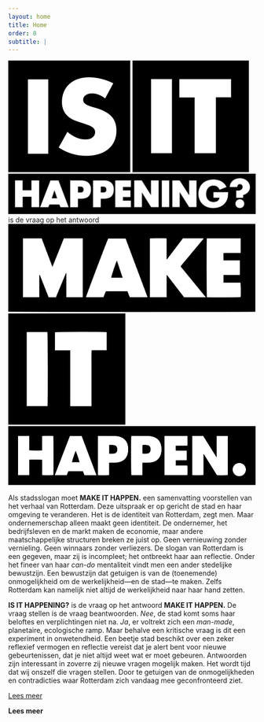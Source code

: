 ```yaml
---
layout: home
title: Home
order: 0
subtitle: |
---
```

<div class="intro">
	<img src="/assets/logos/iih-b-01.svg" alt="Is" markdown="1"> <img src="/assets/logos/iih-b-02.svg" alt="It" markdown="1"> <img src="/assets/logos/iih-b-03.svg" alt="Happening?" markdown="1"> is de vraag op het antwoord <a href="https://www.rotterdammakeithappen.nl" target="_blank"><img src="/assets/logos/mih-b-01.svg" alt="Make" markdown="1"></a> <a href="https://www.rotterdammakeithappen.nl" target="_blank"><img src="/assets/logos/mih-b-02.svg" alt="It" markdown="1"></a> <a href="https://www.rotterdammakeithappen.nl" target="_blank"><img src="/assets/logos/mih-b-03.svg" alt="Happen." markdown="1"></a>
</div>

Als stadsslogan moet **MAKE IT HAPPEN.** een samenvatting voorstellen van het verhaal van Rotterdam. Deze uitspraak er op gericht de stad en haar omgeving te veranderen. Het is de identiteit van Rotterdam, zegt men. Maar ondernemerschap alleen maakt geen identiteit. De ondernemer, het bedrijfsleven en de markt maken de economie, maar andere maatschappelijke structuren breken ze juist op. Geen vernieuwing zonder vernieling. Geen winnaars zonder verliezers. De slogan van Rotterdam is een gegeven, maar zij is incompleet; het ontbreekt haar aan reflectie. Onder het fineer van haar _can-do_ mentaliteit vindt men een ander stedelijke bewustzijn. Een bewustzijn dat getuigen is van de (toenemende) onmogelijkheid om de werkelijkheid—en de stad—te maken. Zelfs Rotterdam kan namelijk niet altijd de werkelijkheid naar haar hand zetten.

**IS IT HAPPENING?** is de vraag op het antwoord **MAKE IT HAPPEN.** De vraag stellen is de vraag beantwoorden. _Nee_, de stad komt soms haar beloftes en verplichtingen niet na. _Ja_, er voltrekt zich een _man-made_, planetaire, ecologische ramp. Maar behalve een kritische vraag is dit een experiment in onwetendheid. Een beetje stad beschikt over een zeker reflexief vermogen en reflectie vereist dat je alert bent voor nieuwe gebeurtenissen, dat je niet altijd weet wat er moet gebeuren. Antwoorden zijn interessant in zoverre zij nieuwe vragen mogelijk maken. Het wordt tijd dat wij onszelf die vragen stellen. Door te getuigen van de onmogelijkheden en contradicties waar Rotterdam zich vandaag mee geconfronteerd ziet.

[Lees meer](https://norealdirection.github.io/about/)

<div class ="intro-link">
	<strong><a><p>Lees meer</p></a></strong>
</div>